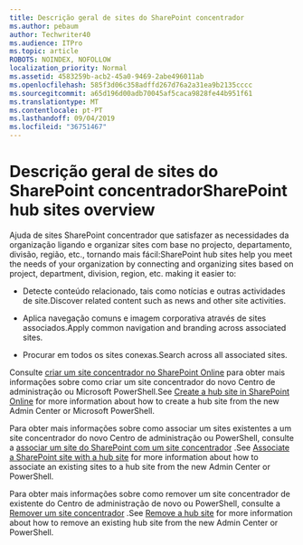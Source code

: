 ```yaml
---
title: Descrição geral de sites do SharePoint concentrador
ms.author: pebaum
author: Techwriter40
ms.audience: ITPro
ms.topic: article
ROBOTS: NOINDEX, NOFOLLOW
localization_priority: Normal
ms.assetid: 4583259b-acb2-45a0-9469-2abe496011ab
ms.openlocfilehash: 585f3d06c358adffd267d76a2a31ea9b2135cccc
ms.sourcegitcommit: a65d196d00adb70045af5caca9828fe44b951f61
ms.translationtype: MT
ms.contentlocale: pt-PT
ms.lasthandoff: 09/04/2019
ms.locfileid: "36751467"
---
```

# <a name="sharepoint-hub-sites-overview"></a><span data-ttu-id="aa21e-102">Descrição geral de sites do SharePoint concentrador</span><span class="sxs-lookup"><span data-stu-id="aa21e-102">SharePoint hub sites overview</span></span>

<span data-ttu-id="aa21e-103">Ajuda de sites SharePoint concentrador que satisfazer as necessidades da organização ligando e organizar sites com base no projecto, departamento, divisão, região, etc., tornando mais fácil:</span><span class="sxs-lookup"><span data-stu-id="aa21e-103">SharePoint hub sites help you meet the needs of your organization by connecting and organizing sites based on project, department, division, region, etc. making it easier to:</span></span>

- <span data-ttu-id="aa21e-104">Detecte conteúdo relacionado, tais como notícias e outras actividades de site.</span><span class="sxs-lookup"><span data-stu-id="aa21e-104">Discover related content such as news and other site activities.</span></span>


- <span data-ttu-id="aa21e-105">Aplica navegação comuns e imagem corporativa através de sites associados.</span><span class="sxs-lookup"><span data-stu-id="aa21e-105">Apply common navigation and branding across associated sites.</span></span>


- <span data-ttu-id="aa21e-106">Procurar em todos os sites conexas.</span><span class="sxs-lookup"><span data-stu-id="aa21e-106">Search across all associated sites.</span></span>


<span data-ttu-id="aa21e-107">Consulte [criar um site concentrador no SharePoint Online](https://docs.microsoft.com/sharepoint/create-hub-site) para obter mais informações sobre como criar um site concentrador do novo Centro de administração ou Microsoft PowerShell.</span><span class="sxs-lookup"><span data-stu-id="aa21e-107">See [Create a hub site in SharePoint Online](https://docs.microsoft.com/sharepoint/create-hub-site) for more information about how to create a hub site from the new Admin Center or Microsoft PowerShell.</span></span> 

<span data-ttu-id="aa21e-108">Para obter mais informações sobre como associar um sites existentes a um site concentrador do novo Centro de administração ou PowerShell, consulte a [associar um site do SharePoint com um site concentrador](https://support.office.com/article/associate-a-sharepoint-site-with-a-hub-site-ae0009fd-af04-4d3d-917d-88edb43efc05) .</span><span class="sxs-lookup"><span data-stu-id="aa21e-108">See [Associate a SharePoint site with a hub site](https://support.office.com/article/associate-a-sharepoint-site-with-a-hub-site-ae0009fd-af04-4d3d-917d-88edb43efc05) for more information about how to associate an existing sites to a hub site from the new Admin Center or PowerShell.</span></span>  

<span data-ttu-id="aa21e-109">Para obter mais informações sobre como remover um site concentrador de existente do Centro de administração de novo ou PowerShell, consulte a [Remover um site concentrador](https://docs.microsoft.com/sharepoint/remove-hub-site) .</span><span class="sxs-lookup"><span data-stu-id="aa21e-109">See [Remove a hub site](https://docs.microsoft.com/sharepoint/remove-hub-site) for more information about how to remove an existing hub site from the new Admin Center or PowerShell.</span></span> 
